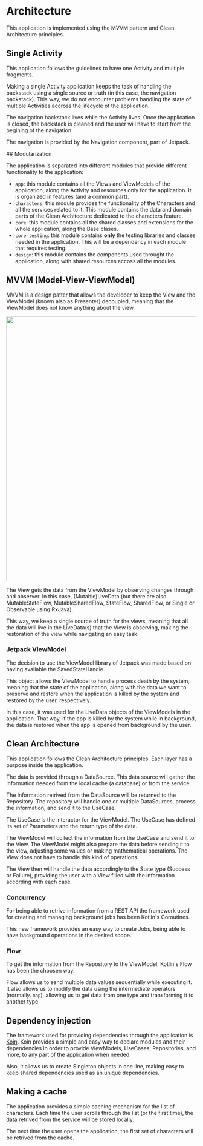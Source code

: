 # Architecture

This application is implemented using the MVVM pattern and Clean Architecture
principles.

## Single Activity

This application follows the guidelines to have one Activity and multiple
fragments.

Making a single Activity application keeps the task of handling the backstack
using a single source or truth (in this case, the navigation backstack). This
way, we do not encounter problems handling the state of multiple Activities
accross the lifecycle of the application.

The navigation backstack lives while the Activity lives. Once the application
is closed, the backstack is cleaned and the user will have to start from the
begining of the navigation.

The navigation is provided by the Navigation component, part of Jetpack.

## Modularization

The application is separated into different modules that provide different
functionality to the application:

-  `app`: this module contains all the Views and ViewModels of the application,
   along the Activity and resources only for the application. It is organized in
   features (and a common part).
-  `characters`: this module provides the functionality of the Characters and
   all the services related to it. This module contains the data and domain
   parts of the Clean Architecture dedicated to the characters feature.
-  `core`: this module contains all the shared classes and extensions for the
   whole application, along the Base clases.
-  `core-testing`: this module contains **only** the testing libraries and
   classes needed in the application. This will be a dependency in each module
   that requires testing.
-  `design`: this module contains the components used throught the application,
   along with shared resources accoss all the modules.

## MVVM (Model-View-ViewModel)

MVVM is a design patter that allows the developer to keep the View and the
ViewModel (known also as Presenter) decoupled, meaning that the ViewModel does
not know anything about the view.

<p align="center">
	<img
	src="https://developer.android.com/topic/libraries/architecture/images/final-architecture.png"
	width="700"/>
</p>

The View gets the data from the ViewModel by observing changes through and
observer. In this case, (Mutable)LiveData (but there are also MutableStateFlow,
MutableSharedFlow, StateFlow, SharedFlow, or Single or Observable using RxJava).

This way, we keep a single source of truth for the views, meaning that all the
data will live in the LiveData(s) that the View is observing, making the
restoration of the view while navigating an easy task.

### Jetpack ViewModel

The decision to use the ViewModel library of Jetpack was made based on having
available the SavedStateHandle.

This object allows the ViewModel to handle process death by the system, meaning
that the state of the application, along with the data we want to preserve and
restore when the application is killed by the system and restored by the user,
respectively.

In this case, it was used for the LiveData objects of the ViewModels in the
application. That way, if the app is killed by the system while in background,
the data is restored when the app is opened from background by the user.

## Clean Architecture

This application follows the Clean Architecture principles. Each layer has a
purpose inside the application.

The data is provided through a DataSource. This data source will gather the
information needed from the local cache (a database) or from the service.

The information retrived from the DataSource will be returned to the Repository.
The repository will handle one or multiple DataSources, process the information,
and send it to the UseCase.

The UseCase is the interactor for the ViewModel. The UseCase has defined its set
of Parameters and the return type of the data.

The ViewModel will collect the information from the UseCase and send it to the
View. The ViewModel might also prepare the data before sending it to the view,
adjusting some values or making mathematical operations. The View does not have
to handle this kind of operations.

The View then will handle the data accordingly to the State type (Success or
Failure), providing the user with a View filled with the information according
with each case.

### Concurrency

For being able to retrive information from a REST API the framework used for
creating and managing background jobs has been Kotlin's Coroutines.

This new framework provides an easy way to create Jobs, being able to have
background operations in the desired scope.

### Flow

To get the information from the Repository to the ViewModel, Kotlin's Flow has
been the choosen way.

Flow allows us to send multiple data values sequentially while executing it. It
also allows us to modify the data using the intermediate operators (normally.
`map`), allowing us to get data from one type and transforming it to another
type.

## Dependency injection

The framework used for providing dependencies through the application is
[Koin](koin). Koin provides a simple and easy way to declare modules and their
dependencies in order to provide ViewModels, UseCases, Repositories, and more,
to any part of the application when needed.

Also, it allows us to create Singleton objects in one line, making easy to keep
shared dependencies used as an unique dependencies.

## Making a cache

The application provides a simple caching mechanism for the list of characters.
Each time the user scrolls through the list (or the first time), the data
retrived from the service will be stored locally.

The next time the user opens the application, the first set of characters will
be retrived from the cache.
